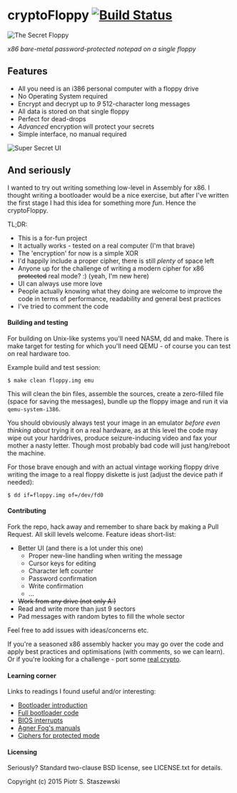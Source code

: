# cryptoFloppy [![Build Status](https://travis-ci.org/drbig/cryptofloppy.svg?branch=master)](https://travis-ci.org/drbig/cryptofloppy)

![The Secret Floppy](https://raw.github.com/drbig/cryptofloppy/master/cryptofloppy.jpg)

*x86 bare-metal password-protected notepad on a single floppy*

## Features

 - All you need is an i386 personal computer with a floppy drive
 - No Operating System required
 - Encrypt and decrypt up to *9* 512-character long messages
 - All data is stored on that single floppy
 - Perfect for dead-drops
 - *Advanced* encryption will protect your secrets
 - Simple interface, no manual required

![Super Secret UI](https://raw.github.com/drbig/cryptofloppy/master/ui.gif)

## And seriously

I wanted to try out writing something low-level in Assembly for x86. I thought writing a bootloader would be a nice exercise, but after I've written the first stage I had this idea for something more *fun*. Hence the cryptoFloppy.

TL;DR:

 - This is a for-fun project
 - It actually works - tested on a real computer (I'm that brave)
 - The 'encryption' for now is a simple XOR
 - I'd happily include a proper cipher, there is still *plenty* of space left
 - Anyone up for the challenge of writing a modern cipher for x86 ~~protected~~ real mode? :) (yeah, I'm new here)
 - UI can always use more love
 - People actually knowing what they doing are welcome to improve the code in terms of performance, readability and general best practices
 - I've tried to comment the code

#### Building and testing

For building on Unix-like systems you'll need NASM, dd and make. There is make target for testing for which you'll need QEMU - of course you can test on real hardware too.

Example build and test session:

    $ make clean floppy.img emu

This will clean the bin files, assemble the sources, create a zero-filled file (space for saving the messages), bundle up the floppy image and run it via `qemu-system-i386`.

You should obviously always test your image in an emulator *before even thinking about* trying it on a real hardware, as at this level the code may wipe out your harddrives, produce seizure-inducing video and fax your mother a nasty letter. Though most probably bad code will just hang/reboot the machine.

For those brave enough and with an actual vintage working floppy drive writing the image to a real floppy diskette is just (adjust the device path if needed):

    $ dd if=floppy.img of=/dev/fd0

#### Contributing

Fork the repo, hack away and remember to share back by making a Pull Request. All skill levels welcome. Feature ideas short-list:

 - Better UI (and there is a lot under this one)
   - Proper new-line handling when writing the message
   - Cursor keys for editing
   - Character left counter
   - Password confirmation
   - Write confirmation
   - ...
 - ~~Work from any drive (not only A:)~~
 - Read and write more than just 9 sectors
 - Pad messages with random bytes to fill the whole sector

Feel free to add issues with ideas/concerns etc.

If you're a seasoned x86 assembly hacker you may go over the code and apply best practices and optimisations (with comments, so we can learn). Or if you're looking for a challenge - port some [real crypto](http://en.wikipedia.org/wiki/Block_cipher#Blowfish).

#### Learning corner

Links to readings I found useful and/or interesting:

 - [Bootloader introduction](http://www.nondot.org/sabre/os/files/Booting/nasmBoot.txt)
 - [Full bootloader code](http://www.websofia.com/2013/10/writing-your-own-toy-operating-system-first-and-second-stage-bootloaders-together/)
 - [BIOS interrupts](http://stanislavs.org/helppc/idx_interrupt.html)
 - [Agner Fog's manuals](http://www.agner.org/optimize/)
 - [Ciphers for protected mode](http://asmaes.sourceforge.net/)

#### Licensing

Seriously? Standard two-clause BSD license, see LICENSE.txt for details.

Copyright (c) 2015 Piotr S. Staszewski
